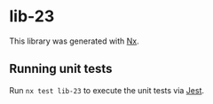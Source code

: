# lib-23

This library was generated with [Nx](https://nx.dev).

## Running unit tests

Run `nx test lib-23` to execute the unit tests via [Jest](https://jestjs.io).
